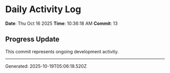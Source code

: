 # Daily Activity Log

**Date**: Thu Oct 16 2025
**Time**: 10:36:18 AM
**Commit**: 13

## Progress Update

This commit represents ongoing development activity.

---
Generated: 2025-10-19T05:06:18.520Z
